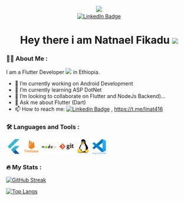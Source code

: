  

<div id="header" align="center">
  <img src="https://media.giphy.com/media/M9gbBd9nbDrOTu1Mqx/giphy.gif" width="100"/>
</div>


<div id="badges" align="center">
  <a href="https://www.linkedin.com/in/natnael-fikadu-2a8088240/">
    <img src="https://img.shields.io/badge/LinkedIn-blue?style=for-the-badge&logo=linkedin&logoColor=white" alt="LinkedIn Badge"/>
  </a>
  
  
</div>
<h1 align="center">
  Hey there
  i am Natnael Fikadu
  <img src="https://media.giphy.com/media/hvRJCLFzcasrR4ia7z/giphy.gif" width="30px"/>
</h1>

### :man_technologist: About Me :
I am a Flutter Developer <img src="https://media.giphy.com/media/WUlplcMpOCEmTGBtBW/giphy.gif" width="30"> in Ethiopia.
- 🔭 I’m currently working on Android Development 
- 🌱 I’m currently learning ASP DotNet
- 👯 I’m looking to collaborate on Flutter and NodeJs Backend)...
- 💬 Ask me about Flutter (Dart)
- :mailbox: How to reach me: [![Linkedin Badge](https://img.shields.io/badge/-NatnaelFikadu-blue?style=flat&logo=Linkedin&logoColor=white)](https://www.linkedin.com/in/natnael-fikadu-2a8088240/) , https://t.me/linat416

### :hammer_and_wrench: Languages and Tools :
<div>
   <img src="https://github.com/devicons/devicon/blob/master/icons/flutter/flutter-original.svg" title="Flutter" alt="Flutter" width="40" height="40"/>&nbsp;
  <img src="https://github.com/devicons/devicon/blob/master/icons/firebase/firebase-plain-wordmark.svg" title="Firebase" alt="Firebase" width="40" height="40"/>&nbsp;
  <img src="https://github.com/devicons/devicon/blob/master/icons/nodejs/nodejs-original-wordmark.svg" title="NodeJS" alt="NodeJS" width="40" height="40"/>&nbsp;
  <img src="https://github.com/devicons/devicon/blob/master/icons/git/git-original-wordmark.svg" title="Git" **alt="Git" width="40" height="40"/>
   <img src="https://github.com/devicons/devicon/blob/master/icons/linux/linux-original.svg" title="Git" **alt="Git" width="40" height="40"/>
   <img src="https://github.com/devicons/devicon/blob/master/icons/vscode/vscode-original-wordmark.svg" title="Git" **alt="Git" width="40" height="40"/>
</div>

### :fire: My Stats :

[![GitHub Streak](http://github-readme-streak-stats.herokuapp.com?user=mrnpro&theme=dark&background=000000)](https://git.io/streak-stats)

[![Top Langs](https://github-readme-stats.vercel.app/api/top-langs/?username=mrnpro&layout=compact&theme=vision-friendly-dark)](https://github.com/anuraghazra/github-readme-stats)

 

